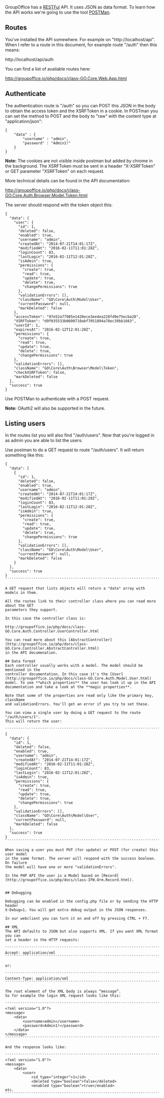 GroupOffice has a [RESTFul](http://en.wikipedia.org/wiki/Representational_state_transfer)
API. It uses JSON as data format. To learn how the API works we're going to use
the tool [POSTMan](https://www.getpostman.com/).

## Routes
You've installed the API somewhere. For example on "http://localhost/api". 
When I refer to a route in this document, for example route "/auth" then this means:

http://localhost/api/auth

You can find a list of available routes here:

http://groupoffice.io/php/docs/class-GO.Core.Web.App.html

## Authenticate

The authentication route is "/auth" so you can POST this JSON in the body to 
obtain the access token and the XSRFToken in a cookie. In POSTman you can set 
the method to POST and the body to "raw" with the content type at 
"application/json":

```````````````````````````````````````````
{
    "data" : {
        "username" : "admin",
        "password" : "Admin1!"
    }
}
```````````````````````````````````````````

**Note:** The cookies are not visible inside postman but added by chrome in the 
background. The XSRFToken must be sent in a header "X-XSRFToken" or GET 
parameter "XSRFToken" on each request. 

More technical details can be found in the API documentation:

http://groupoffice.io/php/docs/class-GO.Core.Auth.Browser.Model.Token.html

The server should respond with the token object this:

``````````````````
{
  "data": {
    "user": {
      "id": 1,
      "deleted": false,
      "enabled": true,
      "username": "admin",
      "createdAt": "2014-07-21T14:01:17Z",
      "modifiedAt": "2016-02-11T11:01:28Z",
      "loginCount": 83,
      "lastLogin": "2016-02-11T12:01:28Z",
      "isAdmin": true,
      "permissions": {
        "create": true,
        "read": true,
        "update": true,
        "delete": true,
        "changePermissions": true
      },
      "validationErrors": [],
      "className": "GO\Core\Auth\Model\User",
      "currentPassword": null,
      "markDeleted": false
    },
    "accessToken": "97e52a77985e1420ece3ee4ea228fd9e75ecba28",
    "XSRFToken": "d9f035533b0600710abf7051894a78ec39bb1663",
    "userId": 1,
    "expiresAt": "2016-02-12T12:01:28Z",
    "permissions": {
      "create": true,
      "read": true,
      "update": true,
      "delete": true,
      "changePermissions": true
    },
    "validationErrors": [],
    "className": "GO\Core\Auth\Browser\Model\Token",
    "checkXSRFToken": false,
    "markDeleted": false
  },
  "success": true
}
``````````````````

Use POSTMan to authenticate with a POST request.

**Note:** OAuth2 will also be supported in the future.

## Listing users

In the routes list you will also find "/auth/users". Now that you're logged in as
admin you are able to list the users:

Use postman to do a GET request to route "/auth/users". It will return something like this:

`````````````````````````````````````````````````````````````````````````````````
{
  "data": [
    {
      "id": 1,
      "deleted": false,
      "enabled": true,
      "username": "admin",
      "createdAt": "2014-07-21T14:01:17Z",
      "modifiedAt": "2016-02-11T11:01:28Z",
      "loginCount": 83,
      "lastLogin": "2016-02-11T12:01:28Z",
      "isAdmin": true,
      "permissions": {
        "create": true,
        "read": true,
        "update": true,
        "delete": true,
        "changePermissions": true
      },
      "validationErrors": [],
      "className": "GO\Core\Auth\Model\User",
      "currentPassword": null,
      "markDeleted": false
    }
  ],
  "success": true
}
````````````````````````````````````````````````````````````````````````````````

A GET request that lists objects will return a "data" array with models in them.

All the routes link to their controller class where you can read more about the GET 
parameters they support.

In this case the controller class is:

http://groupoffice.io/php/docs/class-GO.Core.Auth.Controller.UserController.html

You can read more about this [AbstractController](http://groupoffice.io/php/docs/class-GO.Core.Controller.AbstractController.html) 
in the API documenation.

## Data format
Each controller usually works with a model. The model should be mentioned in the
controller documentation. In this case it's the [User](http://groupoffice.io/php/docs/class-GO.Core.Auth.Model.User.html) 
model. To see **which properties** the user has look it up in the API 
documentation and take a look at the **magic properties**.

Note that some of the properties are read only like the primary key, className 
and validationErrors. You'll get an error if you try to set these.

You can view a single user by doing a GET request to the route "/auth/users/1".
This will return the user:

````````````````````````````````````````````````````````````````````````````````
{
  "data": {
    "id": 1,
    "deleted": false,
    "enabled": true,
    "username": "admin",
    "createdAt": "2014-07-21T14:01:17Z",
    "modifiedAt": "2016-02-11T11:01:28Z",
    "loginCount": 83,
    "lastLogin": "2016-02-11T12:01:28Z",
    "isAdmin": true,
    "permissions": {
      "create": true,
      "read": true,
      "update": true,
      "delete": true,
      "changePermissions": true
    },
    "validationErrors": [],
    "className": "GO\Core\Auth\Model\User",
    "currentPassword": null,
    "markDeleted": false
  },
  "success": true
}
````````````````````````````````````````````````````````````````````````````````

When saving a user you must PUT (for update) or POST (for create) this user model 
in the same format. The server will respond with the success boolean. On failure 
the model will have one or more "validationErrors".

In the PHP API the user is a Model based on [Record](http://groupoffice.io/php/docs/class-IFW.Orm.Record.html).


## Debugging

Debugging can be enabled in the config.php file or by sending the HTTP header
X-Debug=1. You will get extra debug output in the JSON responses.

In our webclient you can turn it on and off by pressing CTRL + F7.

## XML
The API defaults to JSON but also supports XML. If you want XML format you can 
set a header in the HTTP requests:

````````````````````````````````````````````````````````````````````````````````
Accept: application/xml
````````````````````````````````````````````````````````````````````````````````

or:

````````````````````````````````````````````````````````````````````````````````
Content-Type: application/xml
````````````````````````````````````````````````````````````````````````````````

The root element of the XML body is always “message”.
So for example the login XML request looks like this:

````````````````````````````````````````````````````````````````````````````````
<?xml version="1.0"?>
<message>
	<data>
		<username>admin</username>
		<password>Admin1!</password>
	</data>
</message>
````````````````````````````````````````````````````````````````````````````````

And the response looks like:

````````````````````````````````````````````````````````````````````````````````
<?xml version="1.0"?>
<message>
	<data>
		<user>
			<id type="integer">1</id>
			<deleted type="boolean">false</deleted>
			<enabled type="boolean">true</enabled>
etc.
````````````````````````````````````````````````````````````````````````````````